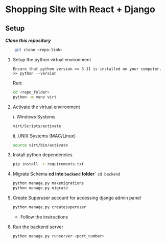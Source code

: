 # Shopping Site with React + Django


## Setup

***Clone this repository***

```bash
    git clone <repo-link>
```

1. Setup the python virtual environment

    ```
    Ensure that python version >= 3.11 is installed on your computer.
    >> python --version
    ```

    Run:
    ```bash
    cd <repo_folder>
    python -m venv virt
    ```
2. Activate the virtual environment
    
    i. Windows Systems
    ```bash
    virt/Scripts/activate
    ```
    ii. UNIX Systems (MAC/Linux)
    ```bash
    source virt/bin/activate
    ```
3. Install python dependencies
    ```bash
    pip install -r requirements.txt
    ```

4. Migrate Schema 
**cd into `backend` folder`**
    ```cd backend```
    ```bash
    python manage.py makemigrations
    python manage.py migrate
    ```
5. Create Superuser account for accessing django admin panel
    ```bash
    python manage.py createsuperuser
    ```
    - Follow the instructions
    
6. Run the backend server
    ```bash
    python manage.py runserver <port_number>
    ```